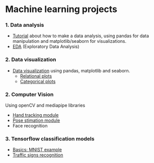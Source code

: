 # Machine learning projects

### 1. Data analysis
- [Tutorial](https://github.com/SirChecho/machine_learning_projects/blob/master/data_analysis.ipynb) about how to make a data analysis, using pandas for data manipulation and matplotlib/seaborn for visualizations.
- [EDA](https://github.com/SirChecho/machine_learning_projects/blob/master/EDA.ipynb) (Exploratory Data Analysis)

### 2. Data visualization
- [Data visualization](https://github.com/SirChecho/machine_learning_projects/tree/master/Graficado%20con%20MATPLOTLIB) using pandas, matplotlib and seaborn.
  - [Relational plots](https://github.com/SirChecho/machine_learning_projects/blob/master/Graficado%20con%20MATPLOTLIB/relational_plots.ipynb)
  - [Categorical plots](https://github.com/SirChecho/machine_learning_projects/blob/master/Graficado%20con%20MATPLOTLIB/categorical_plots.ipynb)

### 2. Computer Vision

Using openCV and mediapipe libraries

- [Hand tracking module](https://github.com/SirChecho/machine_learning_projects/tree/master/computer_vision/)
- [Pose stimation module](https://github.com/SirChecho/machine_learning_projects/tree/master/computer_vision/)
- Face recognition


### 3. Tensorflow classification models

- [Basics: MNIST example]()
- [Traffic signs recognition]()